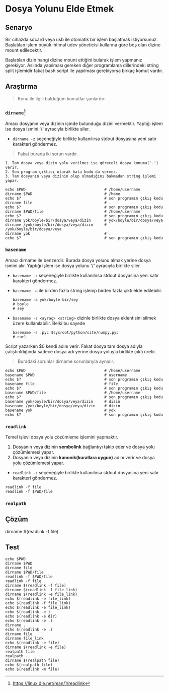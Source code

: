 # Dosya Yolunu Elde Etmek

## Senaryo

Bir cihazda sdcard veya usb ile otomatik bir işlem başlatmak istiyorsunuz.
Başlatılan işlem büyük ihtimal udev yöneticisi kullarına göre boş olan dizine mount edilecektir.

Başlatılan dizin hangi dizine mount ettiğini bularak işlem yapmanız gerekiyor.
Aslında yapılması gereken diğer programlama dillerindeki string split işlemidir
fakat bash script ile yapılması gerekiyorsa birkaç komut vardır.

## Araştırma

> Konu ile ilgili bulduğum komutlar şunlardır:

### `dirname`[^1]

Amacı dosyanın veya dizinin içinde bulunduğu dizini vermektir.
Yaptığı işlem ise dosya ismini '/' ayracıyla birlikte siler.

- `dirname -z` seçeneğiyle birlikte kullanılırsa stdout dosyasına
yeni satır karakteri göndermez.

> Fakat burada iki sorun vardır.

    1. Tam dosya veya dizin yolu verilmez ise göreceli dosya konumu('.') verir.
    2. Son program çıktısı olarak hata kodu da vermez.
    3. Tam dosyanın veya dizinin olup olmadığını bakmadan string işlemi yapar.

``` shell
echo $PWD                                   # /home/username
dirname $PWD                                # /home
echo $?                                     # son programın çıkış kodu
dirname file                                # .
echo $?                                     # son programın çıkış kodu
dirname $PWD/file                           # /home/username
echo $?                                     # son programın çıkış kodu
dirname yok/boyle/bir/dosya/veya/dizin      # yok/boyle/bir/dosya/veya
dirname /yok/boyle/bir/dosya/veya/dizin     # /yok/boyle/bir/dosya/veya
dirname yok                                 # .
echo $?                                     # son programın çıkış kodu
```

### `basename`

Amacı dirname ile benzerdir. Burada dosya yolunu almak yerine dosya ismini alır. 
Yaptığı işlem ise dosya yolunu '/' ayracıyla birlikte siler.

- `basename -z` seçeneğiyle birlikte kullanılırsa stdout dosyasına
yeni satır karakteri göndermez.
- `basename -a` ile birden fazla string işlenip birden fazla çıktı elde edilebilir.

    ``` shell
    basename -a yok/boyle bir/sey
    # boyle
    # sey
    ```
- `basename -s <ayraç> <string>` dizinle birlikte dosya eklentisini silmek üzere kullanılabilir. Belki bu sayede

    ``` shell
    basename -s .pyc $sysroot/python/site/numpy.pyc
    # curl
    ```

Script yazarken $0 kendi adını verir. Fakat dosya tam dosya adıyla 
çalıştırıldığında sadece dosya adı yerine dosya yoluyla birlikte çıktı üretir.

> Buradaki sorunlar dirname sorunlarıyla aynıdır.

``` shell
echo $PWD                                   # /home/username
basename $PWD                               # username
echo $?                                     # son programın çıkış kodu
basename file                               # file
echo $?                                     # son programın çıkış kodu
basename $PWD/file                          # /home/username
echo $?                                     # son programın çıkış kodu
basename yok/boyle/bir/dosya/veya/dizin     # dizin
basename /yok/boyle/bir/dosya/veya/dizin    # dizin
basename yok                                # yok
echo $?                                     # son programın çıkış kodu
```

### `readlink`

Temel işlevi dosya yolu çözümleme işlemini yapmaktır.

1. Dosyanın veya dizinin **sembolink** bağlantıyı takip eder ve dosya yolu çözümlemesi yapar.
2. Dosyanın veya dizinin **kanonik(kurallara uygun)** adını verir ve dosya yolu çözümlemesi yapar.
- `readlink -z` seçeneğiyle birlikte kullanılırsa stdout dosyasına
yeni satır karakteri göndermez.

```shell
readlink -f file
readlink -f $PWD/file
```

### `realpath`

## Çözüm

dirname $(readlink -f file)

## Test

``` shell
echo $PWD
dirname $PWD
dirname file
dirname $PWD/file
readlink -f $PWD/file
readlink -f file
dirname $(readlink -f file)
dirname $(readlink -f file_link)
dirname $(readlink -e file_link)
echo $(readlink -e file_link)
echo $(readlink -f file_link)
echo $(readlink -e file_link)
echo $(readlink -e )
echo $(readlink -e dir)
echo $(readlink -e .)
dirname .
echo $(readlink -e .)
dirname file
dirname file_link
echo $(readlink -e file)
dirname $(readlink -e file)
realpath file
realpath .
dirname $(realpath file)
echo $(realpath file)
echo $(readlink -m file)
```

[^1]: <https://linux.die.net/man/1/readlink>
[^2]:
[^3]:
[^4]:
[^5]:
[^6]:
[^7]:
[^8]:
[^9]:
